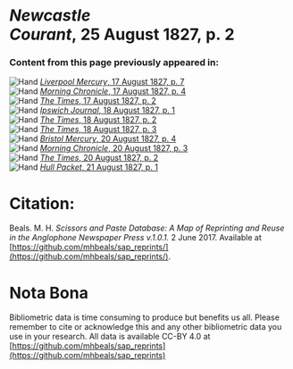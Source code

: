 # *Newcastle Courant*, 25 August 1827, p. 2  
  
### Content from this page previously appeared in:  
![Hand](http://scissorsandpaste.net/wp-content/uploads/2017/06/smallhandpointer.png) [*Liverpool Mercury*, 17 August 1827, p. 7](https://mhbeals.github.io/sap_html/Liverpool-Mercury/Liverpool-Mercury-17-August-1827-p-7)  
![Hand](http://scissorsandpaste.net/wp-content/uploads/2017/06/smallhandpointer.png) [*Morning Chronicle*, 17 August 1827, p. 4](https://mhbeals.github.io/sap_html/Morning-Chronicle/Morning-Chronicle-17-August-1827-p-4)  
![Hand](http://scissorsandpaste.net/wp-content/uploads/2017/06/smallhandpointer.png) [*The Times*, 17 August 1827, p. 2](https://mhbeals.github.io/sap_html/The-Times/The-Times-17-August-1827-p-2)  
![Hand](http://scissorsandpaste.net/wp-content/uploads/2017/06/smallhandpointer.png) [*Ipswich Journal*, 18 August 1827, p. 1](https://mhbeals.github.io/sap_html/Ipswich-Journal/Ipswich-Journal-18-August-1827-p-1)  
![Hand](http://scissorsandpaste.net/wp-content/uploads/2017/06/smallhandpointer.png) [*The Times*, 18 August 1827, p. 2](https://mhbeals.github.io/sap_html/The-Times/The-Times-18-August-1827-p-2)  
![Hand](http://scissorsandpaste.net/wp-content/uploads/2017/06/smallhandpointer.png) [*The Times*, 18 August 1827, p. 3](https://mhbeals.github.io/sap_html/The-Times/The-Times-18-August-1827-p-3)  
![Hand](http://scissorsandpaste.net/wp-content/uploads/2017/06/smallhandpointer.png) [*Bristol Mercury*, 20 August 1827, p. 4](https://mhbeals.github.io/sap_html/Bristol-Mercury/Bristol-Mercury-20-August-1827-p-4)  
![Hand](http://scissorsandpaste.net/wp-content/uploads/2017/06/smallhandpointer.png) [*Morning Chronicle*, 20 August 1827, p. 3](https://mhbeals.github.io/sap_html/Morning-Chronicle/Morning-Chronicle-20-August-1827-p-3)  
![Hand](http://scissorsandpaste.net/wp-content/uploads/2017/06/smallhandpointer.png) [*The Times*, 20 August 1827, p. 2](https://mhbeals.github.io/sap_html/The-Times/The-Times-20-August-1827-p-2)  
![Hand](http://scissorsandpaste.net/wp-content/uploads/2017/06/smallhandpointer.png) [*Hull Packet*, 21 August 1827, p. 1](https://mhbeals.github.io/sap_html/Hull-Packet/Hull-Packet-21-August-1827-p-1)  


# Citation: 

Beals. M. H. *Scissors and Paste Database: A Map of Reprinting and Reuse in the Anglophone Newspaper Press v.1.0.1.* 2 June 2017. Available at [https://github.com/mhbeals/sap_reprints/](https://github.com/mhbeals/sap_reprints/). 

# Nota Bona

Bibliometric data is time consuming to produce but benefits us all. Please remember to cite or acknowledge this and any other bibliometric data you use in your research. All data is available CC-BY 4.0 at [https://github.com/mhbeals/sap_reprints](https://github.com/mhbeals/sap_reprints)